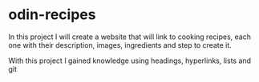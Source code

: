 # odin-recipes
In this project I will create a website that will link to cooking recipes, each one with their description, images, ingredients and step to create it.

With this project I gained knowledge using headings, hyperlinks, lists and git
